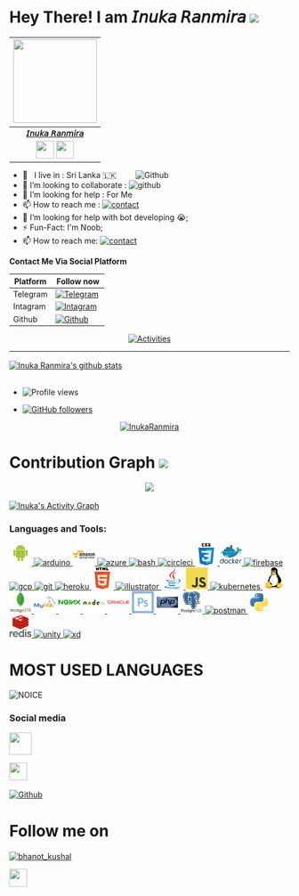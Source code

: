 # Hey There! I am 𝘐𝘯𝘶𝘬𝘢 𝘙𝘢𝘯𝘮𝘪𝘳𝘢 <img src="https://raw.githubusercontent.com/MartinHeinz/MartinHeinz/master/wave.gif" width="50px">
<!-- Your badges
You can use the website to generate badges: https://shields.io/
-->
| <a href="https://t.me/InukaRanmira"><img src="https://telegra.ph/file/649e4231effb26e3c00f0.jpg" width="150px" height="150px" /></a> |
|:---------------------------------------------------------------------------------------------------------------------------------------: |
|       **[𝘐𝘯𝘶𝘬𝘢 𝘙𝘢𝘯𝘮𝘪𝘳𝘢](https://t.me/InukaRanmira)**                                                                                |
| <a href="https://t.me/InukaRanmira_bot"><img src="https://cdn4.iconfinder.com/data/icons/logos-and-brands/512/335_Telegram_logo-256.png" width="32px" height="32px"></a> <a href="https://www.instagram.com/Inuka_Ranmira"><img src="https://cdn2.iconfinder.com/data/icons/social-icons-33/128/Instagram-256.png" width="32px" height="32px"></a>
<img width="55%" align="right" alt="Github" src="https://raw.githubusercontent.com/onimur/.github/master/.resources/git-header.svg" />
<!-- Your badges
You can use the website to generate badges: https://shields.io/
-->

-  🚶‍ &nbsp; I live in : Sri Lanka 🇱🇰  <br>
-  👯 I’m looking to collaborate : ![github](https://img.shields.io/badge/On-Github-black)  <br>
-  🤔 I’m looking for help : For  Me  <br>
-  📫 How to reach me : [![contact](https://img.shields.io/badge/Contact%20me-On%20Telegram-blue)](https://t.me/InukaRanmira)
-  🤔 I’m looking for help with bot developing 😭;
-  ⚡️ Fun-Fact: I'm Noob;
-  📫 How to reach me: [![contact](https://img.shields.io/badge/Contact%20me-On%20Telegram-blue)](https://t.me/InukaRanmira)

<b>Contact Me Via Social Platform</b>
  
| **Platform** |  **Follow now**   |
|------------|---------------------|
|  Telegram    | [![Telegram](https://img.shields.io/badge/InukaRanmira%20-About-003245?style=flat&labelColor=224242&logoColor=white&for-the-badge&logo=telegram)](https://t.me/InukaRanmira)&nbsp;|
|  Intagram | [![Intagram](https://img.shields.io/badge/Follow%20me%20on%20Instagram-4d267a?style=style=flat&labelColor=224242&logoColor=white&for-the-badge&logo=instagram)](https://www.instagram.com/InukaRanmira/)&nbsp; |
| Github | [![Github](https://img.shields.io/badge/Github-000000?style=style=flat&labelColor=224242&logoColor=white&for-the-badge&logo=github)](https://github.com/InukaRanmira) |

<div align="center">
<a href="https://github.com/InukaRanmira"><img src="https://metrics.lecoq.io/InukaRanmira?template=classic&repositories.forks=true&languages=1&languages.colors=github&languages.threshold=0%25&config.timezone=Asia%2FSemarang" alt="Activities"></a>
</div>

**** 
 <a href="https://github.com/InukaRanmira/handle-path-oz">
    <img align="center" alt="Inuka Ranmira's github stats" src="https://github-readme-stats.vercel.app/api?username=InukaRanmira&show_icons=true&theme=midnight-purple" />
  </a>

<br>
<br>

- ![Profile views](https://gpvc.arturio.dev/InukaRanmira)

- [![GitHub followers](https://img.shields.io/github/followers/InukaRanmira.svg?style=social&label=Follow&maxAge=2592000)](https://github.com/InukaRanmira?tab=followers)
  



<p align="center"> <a href="https://github.com/InukaRanmira"><img src="https://github-profile-trophy.vercel.app/?username=InukaRanmira&no-bg=true" alt="InukaRanmira" /></a> </p>



# Contribution Graph <img src="https://octodex.github.com/images/daftpunktocat-thomas.gif" width=100px>

<p align="center">
  <a href="https://github.com/InukaRanmira">
    <img src="https://github-readme-streak-stats.herokuapp.com/?user=InukaRanmira#version3"/>
  </a>
</p>
<a href="h

  <a href="https://github.com/InukaRanmira"><img alt="Inuka's Activity Graph" src="https://activity-graph.herokuapp.com/graph?username=InukaRanmira&bg_color=1F222E&color=F8D866&line=F85D7F&point=FFFFFF&hide_border=true" /></a>






<h3 align="left">Languages and Tools:</h3>
<p align="left"> <a href="https://developer.android.com" target="_blank"> <img src="https://raw.githubusercontent.com/devicons/devicon/master/icons/android/android-original-wordmark.svg" alt="android" width="40" height="40"/> </a> <a href="https://www.arduino.cc/" target="_blank"> <img src="https://cdn.worldvectorlogo.com/logos/arduino-1.svg" alt="arduino" width="40" height="40"/> </a> <a href="https://aws.amazon.com" target="_blank"> <img src="https://raw.githubusercontent.com/devicons/devicon/master/icons/amazonwebservices/amazonwebservices-original-wordmark.svg" alt="aws" width="40" height="40"/> </a> <a href="https://azure.microsoft.com/en-in/" target="_blank"> <img src="https://www.vectorlogo.zone/logos/microsoft_azure/microsoft_azure-icon.svg" alt="azure" width="40" height="40"/> </a> <a href="https://www.gnu.org/software/bash/" target="_blank"> <img src="https://www.vectorlogo.zone/logos/gnu_bash/gnu_bash-icon.svg" alt="bash" width="40" height="40"/> </a> <a href="https://circleci.com" target="_blank"> <img src="https://www.vectorlogo.zone/logos/circleci/circleci-icon.svg" alt="circleci" width="40" height="40"/> </a> <a href="https://www.w3schools.com/css/" target="_blank"> <img src="https://raw.githubusercontent.com/devicons/devicon/master/icons/css3/css3-original-wordmark.svg" alt="css3" width="40" height="40"/> </a> <a href="https://www.docker.com/" target="_blank"> <img src="https://raw.githubusercontent.com/devicons/devicon/master/icons/docker/docker-original-wordmark.svg" alt="docker" width="40" height="40"/> </a> <a href="https://firebase.google.com/" target="_blank"> <img src="https://www.vectorlogo.zone/logos/firebase/firebase-icon.svg" alt="firebase" width="40" height="40"/> </a> <a href="https://cloud.google.com" target="_blank"> <img src="https://www.vectorlogo.zone/logos/google_cloud/google_cloud-icon.svg" alt="gcp" width="40" height="40"/> </a> <a href="https://git-scm.com/" target="_blank"> <img src="https://www.vectorlogo.zone/logos/git-scm/git-scm-icon.svg" alt="git" width="40" height="40"/> </a> <a href="https://heroku.com" target="_blank"> <img src="https://www.vectorlogo.zone/logos/heroku/heroku-icon.svg" alt="heroku" width="40" height="40"/> </a> <a href="https://www.w3.org/html/" target="_blank"> <img src="https://raw.githubusercontent.com/devicons/devicon/master/icons/html5/html5-original-wordmark.svg" alt="html5" width="40" height="40"/> </a> <a href="https://www.adobe.com/in/products/illustrator.html" target="_blank"> <img src="https://www.vectorlogo.zone/logos/adobe_illustrator/adobe_illustrator-icon.svg" alt="illustrator" width="40" height="40"/> </a> <a href="https://www.java.com" target="_blank"> <img src="https://raw.githubusercontent.com/devicons/devicon/master/icons/java/java-original.svg" alt="java" width="40" height="40"/> </a> <a href="https://developer.mozilla.org/en-US/docs/Web/JavaScript" target="_blank"> <img src="https://raw.githubusercontent.com/devicons/devicon/master/icons/javascript/javascript-original.svg" alt="javascript" width="40" height="40"/> </a> <a href="https://kubernetes.io" target="_blank"> <img src="https://www.vectorlogo.zone/logos/kubernetes/kubernetes-icon.svg" alt="kubernetes" width="40" height="40"/> </a> <a href="https://www.linux.org/" target="_blank"> <img src="https://raw.githubusercontent.com/devicons/devicon/master/icons/linux/linux-original.svg" alt="linux" width="40" height="40"/> </a> <a href="https://www.mongodb.com/" target="_blank"> <img src="https://raw.githubusercontent.com/devicons/devicon/master/icons/mongodb/mongodb-original-wordmark.svg" alt="mongodb" width="40" height="40"/> </a> <a href="https://www.mysql.com/" target="_blank"> <img src="https://raw.githubusercontent.com/devicons/devicon/master/icons/mysql/mysql-original-wordmark.svg" alt="mysql" width="40" height="40"/> </a> <a href="https://www.nginx.com" target="_blank"> <img src="https://raw.githubusercontent.com/devicons/devicon/master/icons/nginx/nginx-original.svg" alt="nginx" width="40" height="40"/> </a> <a href="https://nodejs.org" target="_blank"> <img src="https://raw.githubusercontent.com/devicons/devicon/master/icons/nodejs/nodejs-original-wordmark.svg" alt="nodejs" width="40" height="40"/> </a> <a href="https://www.oracle.com/" target="_blank"> <img src="https://raw.githubusercontent.com/devicons/devicon/master/icons/oracle/oracle-original.svg" alt="oracle" width="40" height="40"/> </a> <a href="https://www.photoshop.com/en" target="_blank"> <img src="https://raw.githubusercontent.com/devicons/devicon/master/icons/photoshop/photoshop-line.svg" alt="photoshop" width="40" height="40"/> </a> <a href="https://www.php.net" target="_blank"> <img src="https://raw.githubusercontent.com/devicons/devicon/master/icons/php/php-original.svg" alt="php" width="40" height="40"/> </a> <a href="https://www.postgresql.org" target="_blank"> <img src="https://raw.githubusercontent.com/devicons/devicon/master/icons/postgresql/postgresql-original-wordmark.svg" alt="postgresql" width="40" height="40"/> </a> <a href="https://postman.com" target="_blank"> <img src="https://www.vectorlogo.zone/logos/getpostman/getpostman-icon.svg" alt="postman" width="40" height="40"/> </a> <a href="https://www.python.org" target="_blank"> <img src="https://raw.githubusercontent.com/devicons/devicon/master/icons/python/python-original.svg" alt="python" width="40" height="40"/> </a> <a href="https://redis.io" target="_blank"> <img src="https://raw.githubusercontent.com/devicons/devicon/master/icons/redis/redis-original-wordmark.svg" alt="redis" width="40" height="40"/> </a> <a href="https://unity.com/" target="_blank"> <img src="https://www.vectorlogo.zone/logos/unity3d/unity3d-icon.svg" alt="unity" width="40" height="40"/> </a> <a href="https://www.adobe.com/products/xd.html" target="_blank"> <img src="https://cdn.worldvectorlogo.com/logos/adobe-xd.svg" alt="xd" width="40" height="40"/> </a> </p>


# MOST USED LANGUAGES
![NOICE](https://github-readme-stats.vercel.app/api/top-langs/?username=InukaRanmira&theme=dark&show_icons=true)
                        
### Social media
                                                              
<a href="https://t.me/InukaRanmira" target="blank"><img align="center" src="https://cdn4.iconfinder.com/data/icons/logos-and-brands/512/335_Telegram_logo-256.png"  height="40" width="40" /></a> &nbsp;&nbsp;
</p>
 <a href="https://www.instagram.com/InukaRanmira"><img src="https://cdn2.iconfinder.com/data/icons/social-icons-33/128/Instagram-256.png" width="32px" height="32px"></a> 
<br>
                                                            
[![Github](https://img.shields.io/badge/-Github-000?style=flat&logo=Github&logoColor=white)](https://github.com/InukaRanmira)                                                        
                                                            
# Follow me on
<p align="left">
<a href="https://t.me/InukaRanmira" target="blank"><img align="center" src="https://upload-icon.s3.us-east-2.amazonaws.com/uploads/icons/png/1766858341556105723-512.png" alt="bhanot_kushal" height="40" width="40" /></a> &nbsp;&nbsp;
</p>
<a href="https://www.instagram.com/InukaRanmira"><img src="https://cdn2.iconfinder.com/data/icons/social-icons-33/128/Instagram-256.png" width="32px" height="32px"></a>
